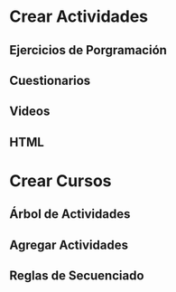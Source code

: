 # Crear Actividades
## Ejercicios de Porgramación
## Cuestionarios
## Videos
## HTML


# Crear Cursos
## Árbol de Actividades
## Agregar Actividades
## Reglas de Secuenciado











